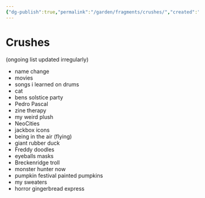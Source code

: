 ```yaml
---
{"dg-publish":true,"permalink":"/garden/fragments/crushes/","created":"2024-12-23T21:40:39.556-05:00","updated":"2025-01-31T22:58:35.735-05:00"}
---
```



# Crushes
(ongoing list updated irregularly)

- name change
- movies 
- songs i learned on drums
- cat
- bens solstice party
- Pedro Pascal
- zine therapy
- my weird plush
- NeoCities
- jackbox icons
- being in the air (flying)
- giant rubber duck
- Freddy doodles
- eyeballs masks
- Breckenridge troll
- monster hunter now
- pumpkin festival painted pumpkins
- my sweaters
- horror gingerbread express 